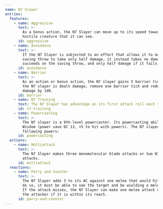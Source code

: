 ```yaml
---
name: N7 Slayer
entries:
  features:
    - name: Aggressive
      text: >-
        As a bonus action, the N7 Slayer can move up to its speed toward a
        hostile creature that it can see.
      id: aggressive
    - name: Avoidance
      text: >-
        If the N7 Slayer is subjected to an effect that allows it to make a
        saving throw to take only half damage, it instead takes no damage if it
        succeeds on the saving throw, and only half damage if it fails.
      id: avoidance
    - name: Barrier
      text: >-
        As an action or bonus action, the N7 slayer gains 5 barrier ticks. When
        the N7 slayer is dealt damage, remove one barrier tick and reduce the
        damage by 1d8.
      id: barrier
    - name: N7 Training
      text: The N7 Slayer has advantage on its first attack roll each turn.
      id: n7-training
    - name: Powercasting
      text: >-
        The N7 slayer is a 9th-level powercaster. Its powercasting ability is
        Wisdom (power save DC 13, +5 to hit with powers). The N7 slayer has the
        following powers:
      id: powercasting
  actions:
    - name: Multiattack
      text: >-
        The N7 Slayer makes three monomolecular blade attacks or two N7 Piranha
        attacks.
      id: multiattack
  reactions:
    - name: Parry and Counter
      text: >-
        The N7 Slayer adds 3 to its AC against one melee that would hit it. To
        do so, it must be able to see the target and be wielding a melee weapon.
        If the attack misses, the N7 Slayer can make one melee attack against
        the attacker if it is within its reach.
      id: parry-and-counter
---
```

